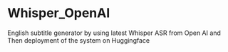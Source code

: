 # Whisper_OpenAI
English subtitle generator by using latest Whisper ASR from Open AI and Then deployment of the system on Huggingface
